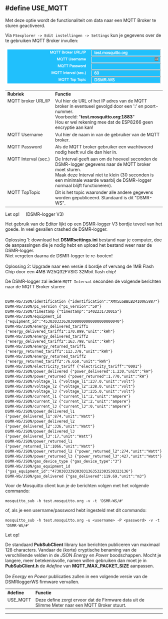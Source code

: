 ## #define USE_MQTT

Met deze optie wordt de functionaliteit om data naar een MQTT Broker
te sturen geactiveerd.

Via `FSexplorer -> Edit instellingen -> Settings` kun je gegevens
over de te gebruiken MQTT Broker invullen:

![img](img/DSMR-USE_MQTT_Settings.png)

<table>
<tr>
<th align="left" width="30%">Rubriek</th><th align="left" width="69%">Functie</th>
</tr><tr>
<td style="vertical-align:top">MQTT broker URL/IP</td><td>
	Vul hier de URL of het IP adres van de MQTT broker in 
	eventueel gevolgd door een '<b>:</b>' en poort-nummer.
	<br>Voorbeeld: "<b>test.mosquitto.org:1883</b>"
	<br>Hou er wel rekening mee dat de ESP8266 geen
	encryptie aan kan! 
</td>
</tr><tr>
<td style="vertical-align:top">MQTT Username</td><td>
 	Vul hier de naam in van de gebruiker van de MQTT broker.
</td>
</tr><tr>
<td style="vertical-align:top">MQTT Password</td><td>
 	Als de MQTT broker gebruiker een wachtwoord nodig heeft
	vul die dan hier in.
</td>
</tr><tr>
<td style="vertical-align:top">MQTT Interval (sec.)</td><td>
 	De Interval geeft aan om de hoeveel seconden
	de DSMR-logger gegevens naar de MQTT broker
	moet sturen. 
	<br>Maak deze Interval niet te klein (30 seconden
	is een minimale waarde waarbij de DSMR-logger normaal
	blijft functioneren).
</td>
</tr><tr>
<td style="vertical-align:top">MQTT TopTopic</td><td>
 	Dit is het topic waaronder alle andere gegevens
	worden gepubliceerd. Standaard is dit "DSMR-WS".
</td>
</tr>
</table>

<div class="admonition note">
<p class="admonition-title">Let op! &nbsp; &nbsp; (DSMR-logger V3)</p>
Het gebruik van de Editor lijkt op een DSMR-logger V3 bordje teveel
van het goede. In veel gevallen crashed de DSMR-logger.
<br><br>
Oplossing 1: download het <b>DSMRsettings.ini</b> bestand naar je computer, doe de 
aanpassingen die je nodig hebt en upload het bestand weer naar
de DSMR-logger. <br>
Niet vergeten daarna de DSMR-logger te re-booten!
<br><br>
Oplossing 2: Upgrade naar een versie 4 bordje of vervang de 1MB
Flash Chip door een 4MB W25Q32FVSIG 32Mbit flash chip!
</div>


De DSMR-logger zal iedere `MQTT Interval` seconden de volgende berichten naar
de MQTT Broker sturen:
```

DSMR-WS/JSON/identification {"identification":"XMX5LGBBLB2410065887"}
DSMR-WS/JSON/p1_version {"p1_version":"50"}
DSMR-WS/JSON/timestamp {"timestamp":"140223173001S"}
DSMR-WS/JSON/equipment_id {"equipment_id":"4530303336303000000000000000000040"}
DSMR-WS/JSON/energy_delivered_tariff1 {"energy_delivered_tariff1":170.899,"unit":"kWh"}
DSMR-WS/JSON/energy_delivered_tariff2 {"energy_delivered_tariff2":163.798,"unit":"kWh"}
DSMR-WS/JSON/energy_returned_tariff1 {"energy_returned_tariff1":113.378,"unit":"kWh"}
DSMR-WS/JSON/energy_returned_tariff2 {"energy_returned_tariff2":76.650,"unit":"kWh"}
DSMR-WS/JSON/electricity_tariff {"electricity_tariff":"0001"}
DSMR-WS/JSON/power_delivered {"power_delivered":1.230,"unit":"kW"}
DSMR-WS/JSON/power_returned {"power_returned":1.770,"unit":"kW"}
DSMR-WS/JSON/voltage_l1 {"voltage_l1":237.0,"unit":"volt"}
DSMR-WS/JSON/voltage_l2 {"voltage_l2":238.0,"unit":"volt"}
DSMR-WS/JSON/voltage_l3 {"voltage_l3":235.0,"unit":"volt"}
DSMR-WS/JSON/current_l1 {"current_l1":2,"unit":"ampere"}
DSMR-WS/JSON/current_l2 {"current_l2":2,"unit":"ampere"}
DSMR-WS/JSON/current_l3 {"current_l3":0,"unit":"ampere"}
DSMR-WS/JSON/power_delivered_l1 {"power_delivered_l1":874,"unit":"Watt"}
DSMR-WS/JSON/power_delivered_l2 {"power_delivered_l2":336,"unit":"Watt"}
DSMR-WS/JSON/power_delivered_l3 {"power_delivered_l3":17,"unit":"Watt"}
DSMR-WS/JSON/power_returned_l1 {"power_returned_l1":1066,"unit":"Watt"}
DSMR-WS/JSON/power_returned_l2 {"power_returned_l2":274,"unit":"Watt"}
DSMR-WS/JSON/power_returned_l3 {"power_returned_l3":427,"unit":"Watt"}
DSMR-WS/JSON/gas_device_type {"gas_device_type":"3"}
DSMR-WS/JSON/gas_equipment_id {"gas_equipment_id":"4730303339303031363532303530323136"}
DSMR-WS/JSON/gas_delivered {"gas_delivered":119.69,"unit":"m3"}

```

Voor de Mosquitto client kun je de berichten volgen met het volgende commando:

```mosquitto_sub -h test.mosquitto.org -v -t 'DSMR-WS/#' ```

of, als je een username/password hebt ingesteld met dit commando:

```mosquitto_sub -h test.mosquitto.org -u <username> -P <password> -v -t 'DSMR-WS/#' ```


<div class="admonition note">
<p class="admonition-title">Let op!</p>
De standaard <b>PubSubClient</b> library kan berichten publiceren van
maximaal 128 characters. Vandaar de (korte) cryptische benaming van de verschillende velden in
de JSON <i>Energy</i> en <i>Power</i> boodschappen.
Mocht je langere, meer betekenisvolle, namen willen gebruiken dan moet je in
<b>PubSubClient.h</b> de <i>#define</i> van <b>MQTT_MAX_PACKET_SIZE</b> aanpassen.
<br>
<br>De <i>Energy</i> en <i>Power</i> publicaties zullen in een volgende versie van de DSMRloggerWS 
firmware vervallen.
</div>

<table>
<tr>
<th align="left">#define</th><th align="left">Functie</th>
</tr><tr>
<td style="vertical-align:top">USE_MQTT</td><td>Deze define zorgt ervoor dat
de Firmware data uit de Slimme Meter naar een MQTT Broker stuurt.
</tr>
</table>

---

